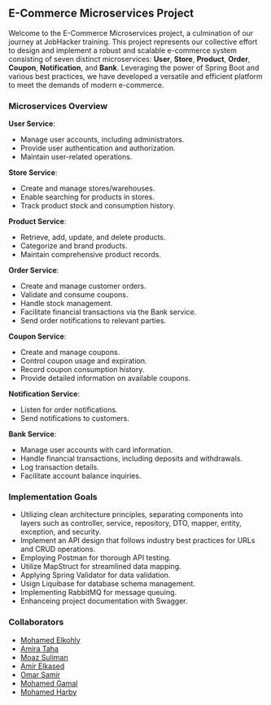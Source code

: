 
## E-Commerce Microservices Project

Welcome to the E-Commerce Microservices project, a culmination of our journey at JobHacker training. This project represents our collective effort to design and implement a robust and scalable e-commerce system consisting of seven distinct microservices: **User**, **Store**, **Product**, **Order**, **Coupon**, **Notification**, and **Bank**. Leveraging the power of Spring Boot and various best practices, we have developed a versatile and efficient platform to meet the demands of modern e-commerce.

### Microservices Overview

**User Service**:
- Manage user accounts, including administrators.
- Provide user authentication and authorization.
- Maintain user-related operations.

**Store Service**:
- Create and manage stores/warehouses.
- Enable searching for products in stores.
- Track product stock and consumption history.

**Product Service**:
- Retrieve, add, update, and delete products.
- Categorize and brand products.
- Maintain comprehensive product records.

**Order Service**:
- Create and manage customer orders.
- Validate and consume coupons.
- Handle stock management.
- Facilitate financial transactions via the Bank service.
- Send order notifications to relevant parties.

**Coupon Service**:
- Create and manage coupons.
- Control coupon usage and expiration.
- Record coupon consumption history.
- Provide detailed information on available coupons.

**Notification Service**:
- Listen for order notifications.
- Send notifications to customers.

**Bank Service**:
- Manage user accounts with card information.
- Handle financial transactions, including deposits and withdrawals.
- Log transaction details.
- Facilitate account balance inquiries.

### Implementation Goals

- Utilizing clean architecture principles, separating components into layers such as controller, service, repository, DTO, mapper, entity, exception, and security.
- Implement an API design that follows industry best practices for URLs and CRUD operations.
- Employing Postman for thorough API testing.
- Utilize MapStruct for streamlined data mapping.
- Applying Spring Validator for data validation.
- Usign Liquibase for database schema management.
- Implementing RabbitMQ for message queuing.
- Enhanceing project documentation with Swagger.

### Collaborators

- [Mohamed Elkohly](https://github.com/Mohamed-Elkholy)
- [Amira Taha](https://github.com/amira921)
- [Moaz Suliman](https://github.com/MoaazSuliman)
- [Amir Elkased](https://github.com/amirelkased)
- [Omar Samir](https://github.com/omarsamir1999)
- [Mohamed Gamal](https://github.com/Mohamed-Harby)
- [Mohamed Harby](https://github.com/Mohamed-Harby)












